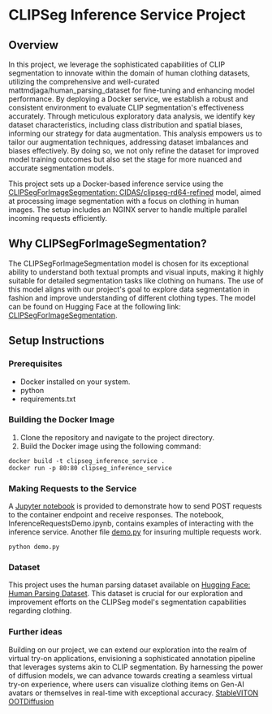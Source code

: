 # CLIPSeg Inference Service Project

## Overview
In this project, we leverage the sophisticated capabilities of CLIP segmentation to innovate within the domain of human clothing datasets, utilizing the comprehensive and well-curated mattmdjaga/human_parsing_dataset for fine-tuning and enhancing model performance. By deploying a Docker service, we establish a robust and consistent environment to evaluate CLIP segmentation's effectiveness accurately. Through meticulous exploratory data analysis, we identify key dataset characteristics, including class distribution and spatial biases, informing our strategy for data augmentation. This analysis empowers us to tailor our augmentation techniques, addressing dataset imbalances and biases effectively. By doing so, we not only refine the dataset for improved model training outcomes but also set the stage for more nuanced and accurate segmentation models. 

This project sets up a Docker-based inference service using the [CLIPSegForImageSegmentation: CIDAS/clipseg-rd64-refined](https://huggingface.co/CIDAS/clipseg-rd64-refined) model, aimed at processing image segmentation with a focus on clothing in human images. The setup includes an NGINX server to handle multiple parallel incoming requests efficiently.

## Why CLIPSegForImageSegmentation?

The CLIPSegForImageSegmentation model is chosen for its exceptional ability to understand both textual prompts and visual inputs, making it highly suitable for detailed segmentation tasks like clothing on humans. The use of this model aligns with our project's goal to explore data segmentation in fashion and improve understanding of different clothing types. The model can be found on Hugging Face at the following link: [CLIPSegForImageSegmentation](https://huggingface.co/CIDAS/clipseg-rd64-refined).

## Setup Instructions

### Prerequisites

- Docker installed on your system.
- python
- requirements.txt

### Building the Docker Image

1. Clone the repository and navigate to the project directory.
2. Build the Docker image using the following command:

```shell
docker build -t clipseg_inference_service .
docker run -p 80:80 clipseg_inference_service
```

### Making Requests to the Service
A [Jupyter notebook](https://github.com/hardik-uppal/Fizzbuzz/blob/main/demo_notebook.ipynb) is provided to demonstrate how to send POST requests to the container endpoint and receive responses. The notebook, InferenceRequestsDemo.ipynb, contains examples of interacting with the inference service. Another file [demo.py](https://github.com/hardik-uppal/Fizzbuzz/blob/main/demo.py) for insuring multiple requests work.

```shell
python demo.py
```

### Dataset
This project uses the human parsing dataset available on [Hugging Face: Human Parsing Dataset](https://huggingface.co/datasets/mattmdjaga/human_parsing_dataset). This dataset is crucial for our exploration and improvement efforts on the CLIPSeg model's segmentation capabilities regarding clothing.

### Further ideas
Building on our project, we can extend our exploration into the realm of virtual try-on applications, envisioning a sophisticated annotation pipeline that leverages systems akin to CLIP segmentation. By harnessing the power of diffusion models, we can advance towards creating a seamless virtual try-on experience, where users can visualize clothing items on  Gen-AI avatars or themselves in real-time with exceptional accuracy. 
[StableVITON](https://github.com/rlawjdghek/StableVITON)
[OOTDiffusion](https://github.com/levihsu/OOTDiffusion)
